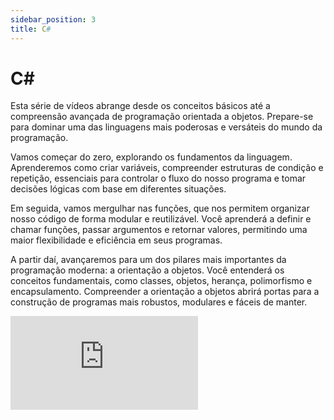 ```yaml
---
sidebar_position: 3
title: C#
---
```

# C#

Esta série de vídeos abrange desde os conceitos básicos até a compreensão avançada de programação orientada a objetos. Prepare-se para dominar uma das linguagens mais poderosas e versáteis do mundo da programação.

Vamos começar do zero, explorando os fundamentos da linguagem. Aprenderemos como criar variáveis, compreender estruturas de condição e repetição, essenciais para controlar o fluxo do nosso programa e tomar decisões lógicas com base em diferentes situações.

Em seguida, vamos mergulhar nas funções, que nos permitem organizar nosso código de forma modular e reutilizável. Você aprenderá a definir e chamar funções, passar argumentos e retornar valores, permitindo uma maior flexibilidade e eficiência em seus programas.

A partir daí, avançaremos para um dos pilares mais importantes da programação moderna: a orientação a objetos. Você entenderá os conceitos fundamentais, como classes, objetos, herança, polimorfismo e encapsulamento. Compreender a orientação a objetos abrirá portas para a construção de programas mais robustos, modulares e fáceis de manter.

<iframe src="https://www.youtube.com/embed/videoseries?si=xPUvbUZ89p4gzoVq&amp;list=PLI8zu4XrMjAwbI0qpgEMKF4PotrvWhkKh" title="YouTube video player" frameborder="0" allow="accelerometer; autoplay; clipboard-write; encrypted-media; gyroscope; picture-in-picture; web-share" referrerpolicy="strict-origin-when-cross-origin" allowfullscreen></iframe>